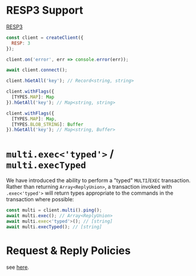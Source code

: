 # RESP3 Support

[RESP3](./RESP3.md)

```javascript
const client = createClient({
  RESP: 3
});

client.on('error', err => console.error(err));

await client.connect();

client.hGetAll('key'); // Record<string, string>

client.withFlags({
  [TYPES.MAP]: Map
}).hGetAll('key'); // Map<string, string>

client.withFlags({
  [TYPES.MAP]: Map,
  [TYPES.BLOB_STRING]: Buffer
}).hGetAll('key'); // Map<string, Buffer>
```

# `multi.exec<'typed'>` / `multi.execTyped`

We have introduced the ability to perform a "typed" `MULTI`/`EXEC` transaction. Rather than returning `Array<ReplyUnion>`, a transaction invoked with `.exec<'typed'>` will return types appropriate to the commands in the transaction where possible:

```javascript
const multi = client.multi().ping();
await multi.exec(); // Array<ReplyUnion>
await multi.exec<'typed'>(); // [string]
await multi.execTyped(); // [string]
```

# Request & Reply Policies

see [here](../docs/clustering.md#command-routing).
